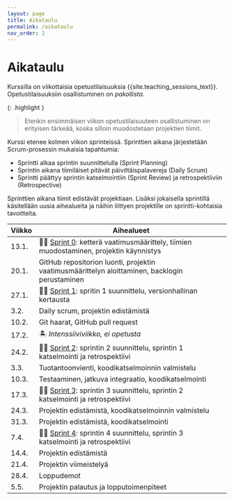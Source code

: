 ```yaml
---
layout: page
title: Aikataulu
permalink: /aikataulu
nav_order: 2
---
```


# Aikataulu

Kurssilla on viikottaisia opetustilaisuuksia {{site.teaching_sessions_text}}. Opetustilaisuuksiin osallistuminen on _pakollista_.

{: .highlight }

> Etenkin ensimmäisen viikon opetustilaisuuteen osallistuminen on erityisen tärkeää, koska silloin muodostetaan projektien tiimit.

Kurssi etenee kolmen viikon sprinteissä. Sprinttien aikana järjestetään Scrum-prosessin mukaisia tapahtumia:

- Sprintti alkaa sprintin suunnittelulla (Sprint Planning)
- Sprintin aikana tiimiläiset pitävät päivittäispalavereja (Daily Scrum)
- Sprintti päättyy sprintin katselmointiin (Sprint Review) ja retrospektiiviin (Retrospective)

Sprinttien aikana tiimit edistävät projektiaan. Lisäksi jokaisella sprintillä käsitellään uusia aihealueita ja näihin liittyen projektille on sprintti-kohtaisia tavoitteita.

| Viikko | Aihealueet                                                                                                 |
| ------ | ---------------------------------------------------------------------------------------------------------- |
| 13.1.  | 🏃‍♂️ [Sprint 0](/sprint-0): ketterä vaatimusmäärittely, tiimien muodostaminen, projektin käynnistys |
| 20.1.  | GitHub repositorion luonti, projektin vaatimusmäärittelyn aloittaminen, backlogin perustaminen                                                        |
| 27.1.   | 🏃‍♂️ [Sprint 1](/sprint-1): spritin 1 suunnittelu, versionhallinan kertausta                                               |
| 3.2.  | Daily scrum, projektin edistämistä                                                                  |
| 10.2.  | Git haarat, GitHub pull request                                                   |
| 17.2. | 🏝️ _Intenssiiviviikko, ei opetusta_           
| 24.2.  | 🏃‍♂️ [Sprint 2](/sprint-2): sprintin 2 suunnittelu, sprintin 1 katselmointi ja retrospektiivi                               |
| 3.3.  | Tuotantoonvienti, koodikatselmoinnin valmistelu                                                                   |
| 10.3.  | Testaaminen, jatkuva integraatio, koodikatselmointi                                                                           |                                                                |
| 17.3. | 🏃‍♂️ [Sprint 3](/sprint-3): sprintin 3 suunnittelu, sprintin 2 katselmointi ja retrospektiivi              |
| 24.3. | Projektin edistämistä, koodikatselmoinnin valmistelu                                                                                      |
| 31.3.  | Projektin edistämistä, koodikatselmointi                                                                                      |
| 7.4. | 🏃‍♂️ [Sprint 4](/sprint-4): sprintin 4 suunnittelu, sprintin 3 katselmointi ja retrospektiivi                               |
| 14.4. | Projektin edistämistä                                                                                      |
| 21.4. | Projektin viimeistelyä                                                                                     |
| 28.4.  | Loppudemot                                                                                              |
| 5.5. | Projektin palautus ja lopputoimenpiteet |

